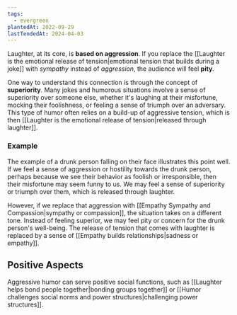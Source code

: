 ```yaml
---
tags:
  - evergreen
plantedAt: 2022-09-29
lastTendedAt: 2024-04-03
---
```

Laughter, at its core, is **based on aggression**. If you replace the [[Laughter is the emotional release of tension|emotional tension that builds during a joke]] with *sympathy* instead of *aggression*, the audience will feel **pity**.

One way to understand this connection is through the concept of **superiority**. Many jokes and humorous situations involve a sense of superiority over someone else, whether it's laughing at their misfortune, mocking their foolishness, or feeling a sense of triumph over an adversary. This type of humor often relies on a build-up of aggressive tension, which is then [[Laughter is the emotional release of tension|released through laughter]].

### Example

The example of a drunk person falling on their face illustrates this point well. If we feel a sense of aggression or hostility towards the drunk person, perhaps because we see their behavior as foolish or irresponsible, then their misfortune may seem funny to us. We may feel a sense of superiority or triumph over them, which is released through laughter.

However, if we replace that aggression with [[Empathy Sympathy and Compassion|sympathy or compassion]], the situation takes on a different tone. Instead of feeling superior, we may feel pity or concern for the drunk person's well-being. The release of tension that comes with laughter is replaced by a sense of [[Empathy builds relationships|sadness or empathy]].

## Positive Aspects

Aggressive humor can serve positive social functions, such as [[Laughter helps bond people together|bonding groups together]] or [[Humor challenges social norms and power structures|challenging power structures]].

